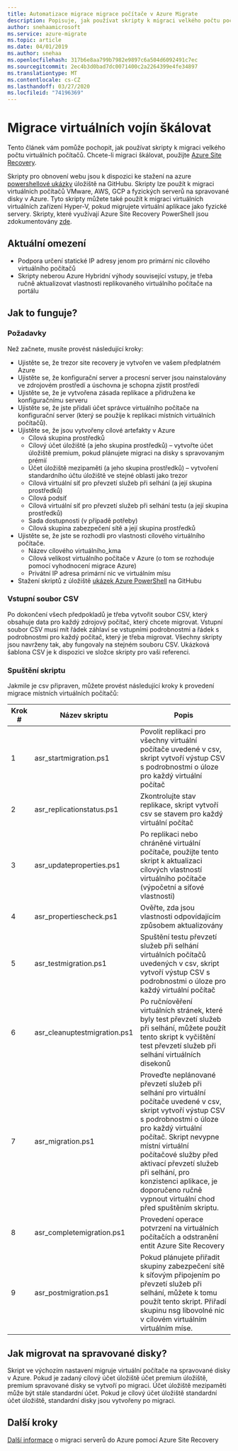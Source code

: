 ```yaml
---
title: Automatizace migrace migrace počítače v Azure Migrate
description: Popisuje, jak používat skripty k migraci velkého počtu počítačů v Azure Migrate.
author: snehaamicrosoft
ms.service: azure-migrate
ms.topic: article
ms.date: 04/01/2019
ms.author: snehaa
ms.openlocfilehash: 317b6e8aa799b7982e9897c6a504d6092491c7ec
ms.sourcegitcommit: 2ec4b3d0bad7dc0071400c2a2264399e4fe34897
ms.translationtype: MT
ms.contentlocale: cs-CZ
ms.lasthandoff: 03/27/2020
ms.locfileid: "74196369"
---
```

# <a name="scale-migration-of-vms"></a>Migrace virtuálních vojín škálovat 

Tento článek vám pomůže pochopit, jak používat skripty k migraci velkého počtu virtuálních počítačů. Chcete-li migraci škálovat, použijte [Azure Site Recovery](../site-recovery/site-recovery-overview.md). 

Skripty pro obnovení webu jsou k dispozici ke stažení na azure [powershellové ukázky](https://github.com/Azure/azure-docs-powershell-samples/tree/master/azure-migrate/migrate-at-scale-with-site-recovery) úložiště na GitHubu. Skripty lze použít k migraci virtuálních počítačů VMware, AWS, GCP a fyzických serverů na spravované disky v Azure. Tyto skripty můžete také použít k migraci virtuálních virtuálních zařízení Hyper-V, pokud migrujete virtuální aplikace jako fyzické servery. Skripty, které využívají Azure Site Recovery PowerShell jsou zdokumentovány [zde](https://docs.microsoft.com/azure/site-recovery/vmware-azure-disaster-recovery-powershell).

## <a name="current-limitations"></a>Aktuální omezení
- Podpora určení statické IP adresy jenom pro primární nic cílového virtuálního počítačů
- Skripty neberou Azure Hybridní výhody související vstupy, je třeba ručně aktualizovat vlastnosti replikovaného virtuálního počítače na portálu

## <a name="how-does-it-work"></a>Jak to funguje?

### <a name="prerequisites"></a>Požadavky
Než začnete, musíte provést následující kroky:
- Ujistěte se, že trezor site recovery je vytvořen ve vašem předplatném Azure
- Ujistěte se, že konfigurační server a procesní server jsou nainstalovány ve zdrojovém prostředí a úschovna je schopna zjistit prostředí
- Ujistěte se, že je vytvořena zásada replikace a přidružena ke konfiguračnímu serveru
- Ujistěte se, že jste přidali účet správce virtuálního počítače na konfigurační server (který se použije k replikaci místních virtuálních počítačů).
- Ujistěte se, že jsou vytvořeny cílové artefakty v Azure
    - Cílová skupina prostředků
    - Cílový účet úložiště (a jeho skupina prostředků) – vytvořte účet úložiště premium, pokud plánujete migraci na disky s spravovaným prémií
    - Účet úložiště mezipaměti (a jeho skupina prostředků) – vytvoření standardního účtu úložiště ve stejné oblasti jako trezor
    - Cílová virtuální síť pro převzetí služeb při selhání (a její skupina prostředků)
    - Cílová podsíť
    - Cílová virtuální síť pro převzetí služeb při selhání testu (a její skupina prostředků)
    - Sada dostupnosti (v případě potřeby)
    - Cílová skupina zabezpečení sítě a její skupina prostředků
- Ujistěte se, že jste se rozhodli pro vlastnosti cílového virtuálního počítače.
    - Název cílového virtuálního_kma
    - Cílová velikost virtuálního počítače v Azure (o tom se rozhoduje pomocí vyhodnocení migrace Azure)
    - Privátní IP adresa primární nic ve virtuálním mísu
- Stažení skriptů z úložiště [ukázek Azure PowerShell](https://github.com/Azure/azure-docs-powershell-samples/tree/master/azure-migrate/migrate-at-scale-with-site-recovery) na GitHubu

### <a name="csv-input-file"></a>Vstupní soubor CSV
Po dokončení všech předpokladů je třeba vytvořit soubor CSV, který obsahuje data pro každý zdrojový počítač, který chcete migrovat. Vstupní soubor CSV musí mít řádek záhlaví se vstupními podrobnostmi a řádek s podrobnostmi pro každý počítač, který je třeba migrovat. Všechny skripty jsou navrženy tak, aby fungovaly na stejném souboru CSV. Ukázková šablona CSV je k dispozici ve složce skripty pro vaši referenci.

### <a name="script-execution"></a>Spuštění skriptu
Jakmile je csv připraven, můžete provést následující kroky k provedení migrace místních virtuálních počítačů:

**Krok #** | **Název skriptu** | **Popis**
--- | --- | ---
1 | asr_startmigration.ps1 | Povolit replikaci pro všechny virtuální počítače uvedené v csv, skript vytvoří výstup CSV s podrobnostmi o úloze pro každý virtuální počítač
2 | asr_replicationstatus.ps1 | Zkontrolujte stav replikace, skript vytvoří csv se stavem pro každý virtuální počítač
3 | asr_updateproperties.ps1 | Po replikaci nebo chráněné virtuální počítače, použijte tento skript k aktualizaci cílových vlastností virtuálního počítače (výpočetní a síťové vlastnosti)
4 | asr_propertiescheck.ps1 | Ověřte, zda jsou vlastnosti odpovídajícím způsobem aktualizovány
5 | asr_testmigration.ps1 |  Spuštění testu převzetí služeb při selhání virtuálních počítačů uvedených v csv, skript vytvoří výstup CSV s podrobnostmi o úloze pro každý virtuální počítač
6 | asr_cleanuptestmigration.ps1 | Po ručníověření virtuálních stránek, které byly test převzetí služeb při selhání, můžete použít tento skript k vyčištění test převzetí služeb při selhání virtuálních disekonů
7 | asr_migration.ps1 | Proveďte neplánované převzetí služeb při selhání pro virtuální počítače uvedené v csv, skript vytvoří výstup CSV s podrobnostmi o úloze pro každý virtuální počítač. Skript nevypne místní virtuální počítačové služby před aktivací převzetí služeb při selhání, pro konzistenci aplikace, je doporučeno ručně vypnout virtuální chod před spuštěním skriptu.
8 | asr_completemigration.ps1 | Provedení operace potvrzení na virtuálních počítačích a odstranění entit Azure Site Recovery
9 | asr_postmigration.ps1 | Pokud plánujete přiřadit skupiny zabezpečení sítě k síťovým připojením po převzetí služeb při selhání, můžete k tomu použít tento skript. Přiřadí skupinu nsg libovolné nic v cílovém virtuálním virtuálním míse.

## <a name="how-to-migrate-to-managed-disks"></a>Jak migrovat na spravované disky?
Skript ve výchozím nastavení migruje virtuální počítače na spravované disky v Azure. Pokud je zadaný cílový účet úložiště účet premium úložiště, premium spravované disky se vytvoří po migraci. Účet úložiště mezipaměti může být stále standardní účet. Pokud je cílový účet úložiště standardní účet úložiště, standardní disky jsou vytvořeny po migraci. 

## <a name="next-steps"></a>Další kroky

[Další informace](https://docs.microsoft.com/azure/site-recovery/migrate-tutorial-on-premises-azure) o migraci serverů do Azure pomocí Azure Site Recovery
